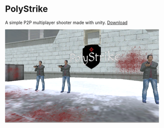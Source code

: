 # PolyStrike

A simple P2P multiplayer shooter made with unity. [Download](https://github.com/zarat/PolyStrike/releases)

![ALT Text](screenshot.png)
